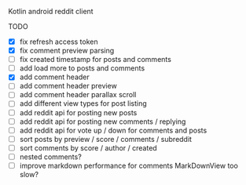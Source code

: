 Kotlin android reddit client

TODO
- [X] fix refresh access token
- [X] fix comment preview parsing
- [ ] fix created timestamp for posts and comments
- [ ] add load more to posts and comments
- [X] add comment header
- [ ] add comment header preview
- [ ] add comment header parallax scroll
- [ ] add different view types for post listing
- [ ] add reddit api for posting new posts
- [ ] add reddit api for posting new comments / replying
- [ ] add reddit api for vote up / down for comments and posts
- [ ] sort posts by preview / score / comments / subreddit
- [ ] sort comments by score / author / created
- [ ] nested comments?
- [ ] improve markdown performance for comments MarkDownView too slow?

